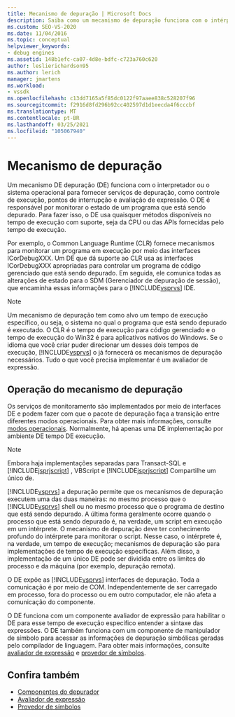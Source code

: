 ```yaml
---
title: Mecanismo de depuração | Microsoft Docs
description: Saiba como um mecanismo de depuração funciona com o intérprete ou o sistema operacional para fornecer serviços como controle de execução, pontos de interrupção e avaliação de expressão.
ms.custom: SEO-VS-2020
ms.date: 11/04/2016
ms.topic: conceptual
helpviewer_keywords:
- debug engines
ms.assetid: 148b1efc-ca07-4d8e-bdfc-c723a760c620
author: leslierichardson95
ms.author: lerich
manager: jmartens
ms.workload:
- vssdk
ms.openlocfilehash: c13dd7165a5f85dc0122f97aaee838c528207f96
ms.sourcegitcommit: f2916d8fd296b92cc402597d1d1eecda4f6cccbf
ms.translationtype: MT
ms.contentlocale: pt-BR
ms.lasthandoff: 03/25/2021
ms.locfileid: "105067940"
---
```

# <a name="debug-engine"></a>Mecanismo de depuração
Um mecanismo DE depuração (DE) funciona com o interpretador ou o sistema operacional para fornecer serviços de depuração, como controle de execução, pontos de interrupção e avaliação de expressão. O DE é responsável por monitorar o estado de um programa que está sendo depurado. Para fazer isso, o DE usa quaisquer métodos disponíveis no tempo de execução com suporte, seja da CPU ou das APIs fornecidas pelo tempo de execução.

 Por exemplo, o Common Language Runtime (CLR) fornece mecanismos para monitorar um programa em execução por meio das interfaces ICorDebugXXX. Um DE que dá suporte ao CLR usa as interfaces ICorDebugXXX apropriadas para controlar um programa de código gerenciado que está sendo depurado. Em seguida, ele comunica todas as alterações de estado para o SDM (Gerenciador de depuração de sessão), que encaminha essas informações para o [!INCLUDE[vsprvs](../../code-quality/includes/vsprvs_md.md)] IDE.

> [!NOTE]
> Um mecanismo de depuração tem como alvo um tempo de execução específico, ou seja, o sistema no qual o programa que está sendo depurado é executado. O CLR é o tempo de execução para código gerenciado e o tempo de execução do Win32 é para aplicativos nativos do Windows. Se o idioma que você criar puder direcionar um desses dois tempos de execução, [!INCLUDE[vsprvs](../../code-quality/includes/vsprvs_md.md)] o já fornecerá os mecanismos de depuração necessários. Tudo o que você precisa implementar é um avaliador de expressão.

## <a name="debug-engine-operation"></a>Operação do mecanismo de depuração
 Os serviços de monitoramento são implementados por meio de interfaces DE e podem fazer com que o pacote de depuração faça a transição entre diferentes modos operacionais. Para obter mais informações, consulte [modos operacionais](../../extensibility/debugger/operational-modes.md). Normalmente, há apenas uma DE implementação por ambiente DE tempo DE execução.

> [!NOTE]
> Embora haja implementações separadas para Transact-SQL e [!INCLUDE[jsprjscript](../../debugger/debug-interface-access/includes/jsprjscript_md.md)] , VBScript e [!INCLUDE[jsprjscript](../../debugger/debug-interface-access/includes/jsprjscript_md.md)] Compartilhe um único de.

 [!INCLUDE[vsprvs](../../code-quality/includes/vsprvs_md.md)] a depuração permite que os mecanismos de depuração executem uma das duas maneiras: no mesmo processo que o [!INCLUDE[vsprvs](../../code-quality/includes/vsprvs_md.md)] shell ou no mesmo processo que o programa de destino que está sendo depurado. A última forma geralmente ocorre quando o processo que está sendo depurado é, na verdade, um script em execução em um intérprete. O mecanismo de depuração deve ter conhecimento profundo do intérprete para monitorar o script. Nesse caso, o intérprete é, na verdade, um tempo de execução; mecanismos de depuração são para implementações de tempo de execução específicas. Além disso, a implementação de um único DE pode ser dividida entre os limites do processo e da máquina (por exemplo, depuração remota).

 O DE expõe as [!INCLUDE[vsprvs](../../code-quality/includes/vsprvs_md.md)] interfaces de depuração. Toda a comunicação é por meio de COM. Independentemente de ser carregado em processo, fora do processo ou em outro computador, ele não afeta a comunicação do componente.

 O DE funciona com um componente avaliador de expressão para habilitar o DE para esse tempo de execução específico entender a sintaxe das expressões. O DE também funciona com um componente de manipulador de símbolo para acessar as informações de depuração simbólicas geradas pelo compilador de linguagem. Para obter mais informações, consulte [avaliador de expressão](../../extensibility/debugger/expression-evaluator.md) e [provedor de símbolos](../../extensibility/debugger/symbol-provider.md).

## <a name="see-also"></a>Confira também
- [Componentes do depurador](../../extensibility/debugger/debugger-components.md)
- [Avaliador de expressão](../../extensibility/debugger/expression-evaluator.md)
- [Provedor de símbolos](../../extensibility/debugger/symbol-provider.md)

